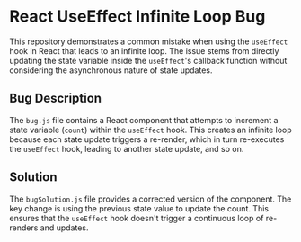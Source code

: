 # React UseEffect Infinite Loop Bug
This repository demonstrates a common mistake when using the `useEffect` hook in React that leads to an infinite loop.  The issue stems from directly updating the state variable inside the `useEffect`'s callback function without considering the asynchronous nature of state updates. 

## Bug Description
The `bug.js` file contains a React component that attempts to increment a state variable (`count`) within the `useEffect` hook. This creates an infinite loop because each state update triggers a re-render, which in turn re-executes the `useEffect` hook, leading to another state update, and so on. 

## Solution
The `bugSolution.js` file provides a corrected version of the component. The key change is using the previous state value to update the count.  This ensures that the `useEffect` hook doesn't trigger a continuous loop of re-renders and updates.